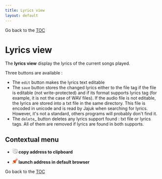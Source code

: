 ```yaml
---
title: Lyrics view
layout: default
---
```

Go back to the [TOC](/manual/main.html)

# Lyrics view
The **lyrics view** display the lyrics of the current songs played.

Three buttons are available :

- The ``edit`` button makes the lyrics text editable
- The ``save`` button stores the changed lyrics either to the file tag if the file is editable (not write-protected) and if its format supports lyrics tag (for example, it is not the case of WAV files). If the audio file is not editable, the lyrics are stored into a txt file in the same directory. This file is encoded in unicode and is read by Jajuk when searching for lyrics. However, it's not a standard, others programs will probably don't find it.
- The ``delete``_ button deletes any lyrics support found : txt file or lyrics tags. All of them are removed if lyrics are found in both supports.

## Contextual menu

- ![Image](/images/Editcopy_16x16.png) **copy address to clipboard**

- ![Image](/images/Launch_16x16.png) **launch address in default browser**

Go back to the [TOC](/manual/main.html)